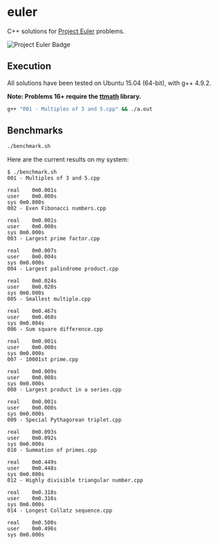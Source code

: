 # euler

C++ solutions for [Project Euler](https://projecteuler.net/problems) problems.

![Project Euler Badge](https://projecteuler.net/profile/montyanderson.png)

## Execution

All solutions have been tested on Ubuntu 15.04 (64-bit), with g++ 4.9.2.

**Note: Problems 16+ require the [ttmath](http://www.ttmath.org/) library.**

``` bash
g++ "001 - Multiples of 3 and 5.cpp" && ./a.out
```

## Benchmarks

``` bash
./benchmark.sh
```

Here are the current results on my system:

```
$ ./benchmark.sh
001 - Multiples of 3 and 5.cpp

real	0m0.001s
user	0m0.000s
sys	0m0.000s
002 - Even Fibonacci numbers.cpp

real	0m0.001s
user	0m0.000s
sys	0m0.000s
003 - Largest prime factor.cpp

real	0m0.007s
user	0m0.004s
sys	0m0.000s
004 - Largest palindrome product.cpp

real	0m0.024s
user	0m0.020s
sys	0m0.000s
005 - Smallest multiple.cpp

real	0m0.467s
user	0m0.460s
sys	0m0.004s
006 - Sum square difference.cpp

real	0m0.001s
user	0m0.000s
sys	0m0.000s
007 - 10001st prime.cpp

real	0m0.009s
user	0m0.008s
sys	0m0.000s
008 - Largest product in a series.cpp

real	0m0.001s
user	0m0.000s
sys	0m0.000s
009 - Special Pythagorean triplet.cpp

real	0m0.093s
user	0m0.092s
sys	0m0.000s
010 - Summation of primes.cpp

real	0m0.449s
user	0m0.448s
sys	0m0.000s
012 - Highly divisible triangular number.cpp

real	0m0.318s
user	0m0.316s
sys	0m0.000s
014 - Longest Collatz sequence.cpp

real	0m0.500s
user	0m0.496s
sys	0m0.000s

```
